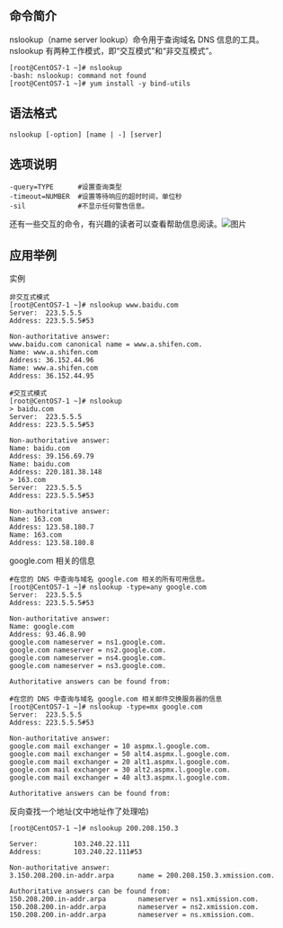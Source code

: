 ## 命令简介

nslookup（name server lookup）命令用于查询域名 DNS 信息的工具。nslookup 有两种工作模式，即“交互模式”和“非交互模式”。

```
[root@CentOS7-1 ~]# nslookup
-bash: nslookup: command not found
[root@CentOS7-1 ~]# yum install -y bind-utils
```

## 语法格式

```
nslookup [-option] [name | -] [server]
```

## 选项说明

```
-query=TYPE      #设置查询类型
-timeout=NUMBER  #设置等待响应的超时时间，单位秒
-sil             #不显示任何警告信息。
```

还有一些交互的命令，有兴趣的读者可以查看帮助信息阅读。![图片](https://mmbiz.qpic.cn/mmbiz_png/tuSaKc6SfPp03cvks6ldZUKY33Gp5A09loJiblicdtrrTHStrDqBumYAl5Z4VfjkXJkLTnjT1qU5edA5UbiaNuwXQ/640?wx_fmt=png&tp=webp&wxfrom=5&wx_lazy=1&wx_co=1)

## 应用举例

实例

```
非交互式模式
[root@CentOS7-1 ~]# nslookup www.baidu.com
Server:  223.5.5.5
Address: 223.5.5.5#53

Non-authoritative answer:
www.baidu.com canonical name = www.a.shifen.com.
Name: www.a.shifen.com
Address: 36.152.44.96
Name: www.a.shifen.com
Address: 36.152.44.95

#交互式模式
[root@CentOS7-1 ~]# nslookup
> baidu.com
Server:  223.5.5.5
Address: 223.5.5.5#53

Non-authoritative answer:
Name: baidu.com
Address: 39.156.69.79
Name: baidu.com
Address: 220.181.38.148
> 163.com
Server:  223.5.5.5
Address: 223.5.5.5#53

Non-authoritative answer:
Name: 163.com
Address: 123.58.180.7
Name: 163.com
Address: 123.58.180.8
```

google.com 相关的信息

```
#在您的 DNS 中查询与域名 google.com 相关的所有可用信息。
[root@CentOS7-1 ~]# nslookup -type=any google.com
Server:  223.5.5.5
Address: 223.5.5.5#53

Non-authoritative answer:
Name: google.com
Address: 93.46.8.90
google.com nameserver = ns1.google.com.
google.com nameserver = ns2.google.com.
google.com nameserver = ns4.google.com.
google.com nameserver = ns3.google.com.

Authoritative answers can be found from:

#在您的 DNS 中查询与域名 google.com 相关邮件交换服务器的信息
[root@CentOS7-1 ~]# nslookup -type=mx google.com
Server:  223.5.5.5
Address: 223.5.5.5#53

Non-authoritative answer:
google.com mail exchanger = 10 aspmx.l.google.com.
google.com mail exchanger = 50 alt4.aspmx.l.google.com.
google.com mail exchanger = 20 alt1.aspmx.l.google.com.
google.com mail exchanger = 30 alt2.aspmx.l.google.com.
google.com mail exchanger = 40 alt3.aspmx.l.google.com.

Authoritative answers can be found from:
```

反向查找一个地址(文中地址作了处理哈)

```
[root@CentOS7-1 ~]# nslookup 200.208.150.3
 
Server:         103.240.22.111
Address:        103.240.22.111#53
 
Non-authoritative answer:
3.150.208.200.in-addr.arpa      name = 200.208.150.3.xmission.com.
 
Authoritative answers can be found from:
150.208.200.in-addr.arpa        nameserver = ns1.xmission.com.
150.208.200.in-addr.arpa        nameserver = ns2.xmission.com.
150.208.200.in-addr.arpa        nameserver = ns.xmission.com.
```